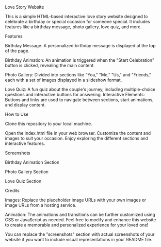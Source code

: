 Love  Story  Website

This is a simple HTML-based interactive love story website designed to celebrate a birthday or special occasion for someone special. It includes features like a birthday message, photo gallery, love quiz, and more.


Features


Birthday  Message: A personalized birthday message is displayed at the top of the page.


Birthday  Animation: An animation is triggered when the "Start Celebration" button is clicked, revealing the main content.

Photo  Gallery: Divided into sections like "You," "Me," "Us," and "Friends," each with a set of images displayed in a slideshow format.

Love  Quiz: A fun quiz about the couple's journey, including multiple-choice questions and interactive buttons for answering.
Interactive Elements: Buttons and links are used to navigate between sections, start animations, and display content.
 
 How to Use
 
 Clone this repository to your local machine.

Open the index.html file in your web browser.
Customize the content and images to suit your occasion.
Enjoy exploring the different sections and interactive features.

Screenshots

Birthday Animation Section


Photo Gallery Section


Love Quiz Section

Credits

Images: Replace the placeholder image URLs with your own images or image URLs from a hosting service.

Animation: The animations and transitions can be further customized using CSS or JavaScript as needed.
Feel free to modify and enhance this website to create a memorable and personalized experience for your loved one!

You can replace the "screenshots" section with actual screenshots of your website if you want to include visual representations in your README file.
